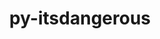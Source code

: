 ---
title: "py-itsdangerous"
layout: cache
categories: [package, develop]
meta: {"versions": ["2.1.2"], "compilers": ["apple-clang@=14.0.0", "gcc@=11.3.0", "gcc@=11.4.0"], "oss": ["ubuntu22.04", "ventura"], "platforms": ["darwin", "linux"], "targets": ["aarch64", "x86_64_v3"], "stacks": ["ml-darwin-aarch64-mps", "ml-linux-x86_64-cpu", "ml-linux-x86_64-cuda", "root"], "num_specs": 12, "num_specs_by_stack": {"ml-darwin-aarch64-mps": 5, "root": 12, "ml-linux-x86_64-cuda": 7, "ml-linux-x86_64-cpu": 7}}
spec_details: [{"hash": "6vhwcidhoo7xldtjwp2jcwj7wfj32t4m", "compiler": "apple-clang@=14.0.0", "versions": ["2.1.2"], "os": "ventura", "platform": "darwin", "target": "aarch64", "variants": ["build_system=python_pip"], "stacks": ["ml-darwin-aarch64-mps", "root"], "size": "-", "tarball": "https://binaries.spack.io/develop/build_cache/darwin-ventura-aarch64/apple-clang-14.0.0/py-itsdangerous-2.1.2/darwin-ventura-aarch64-apple-clang-14.0.0-py-itsdangerous-2.1.2-6vhwcidhoo7xldtjwp2jcwj7wfj32t4m.spack"}, {"hash": "gs4paw7gu5wftfwvnkxh5mgalmub2lnz", "compiler": "apple-clang@=14.0.0", "versions": ["2.1.2"], "os": "ventura", "platform": "darwin", "target": "aarch64", "variants": ["build_system=python_pip"], "stacks": ["ml-darwin-aarch64-mps", "root"], "size": "-", "tarball": "https://binaries.spack.io/develop/build_cache/darwin-ventura-aarch64/apple-clang-14.0.0/py-itsdangerous-2.1.2/darwin-ventura-aarch64-apple-clang-14.0.0-py-itsdangerous-2.1.2-gs4paw7gu5wftfwvnkxh5mgalmub2lnz.spack"}, {"hash": "cvhgfk63xrqjhgburcateq25hbik3xfx", "compiler": "apple-clang@=14.0.0", "versions": ["2.1.2"], "os": "ventura", "platform": "darwin", "target": "aarch64", "variants": ["build_system=python_pip"], "stacks": ["ml-darwin-aarch64-mps", "root"], "size": "-", "tarball": "https://binaries.spack.io/develop/build_cache/darwin-ventura-aarch64/apple-clang-14.0.0/py-itsdangerous-2.1.2/darwin-ventura-aarch64-apple-clang-14.0.0-py-itsdangerous-2.1.2-cvhgfk63xrqjhgburcateq25hbik3xfx.spack"}, {"hash": "hj74ioxyzqorrzhtq3fjyxrtadwigi6e", "compiler": "apple-clang@=14.0.0", "versions": ["2.1.2"], "os": "ventura", "platform": "darwin", "target": "aarch64", "variants": ["build_system=python_pip"], "stacks": ["ml-darwin-aarch64-mps", "root"], "size": "-", "tarball": "https://binaries.spack.io/develop/build_cache/darwin-ventura-aarch64/apple-clang-14.0.0/py-itsdangerous-2.1.2/darwin-ventura-aarch64-apple-clang-14.0.0-py-itsdangerous-2.1.2-hj74ioxyzqorrzhtq3fjyxrtadwigi6e.spack"}, {"hash": "lvieljyrwx7qxoe4rt4gi6rm2nuu2qpd", "compiler": "apple-clang@=14.0.0", "versions": ["2.1.2"], "os": "ventura", "platform": "darwin", "target": "aarch64", "variants": ["build_system=python_pip"], "stacks": ["ml-darwin-aarch64-mps", "root"], "size": "-", "tarball": "https://binaries.spack.io/develop/build_cache/darwin-ventura-aarch64/apple-clang-14.0.0/py-itsdangerous-2.1.2/darwin-ventura-aarch64-apple-clang-14.0.0-py-itsdangerous-2.1.2-lvieljyrwx7qxoe4rt4gi6rm2nuu2qpd.spack"}, {"hash": "xaumk4bn73lz4wmmzno26vjdgpn4hbkh", "compiler": "gcc@=11.3.0", "versions": ["2.1.2"], "os": "ubuntu22.04", "platform": "linux", "target": "x86_64_v3", "variants": ["build_system=python_pip"], "stacks": ["ml-linux-x86_64-cuda", "ml-linux-x86_64-cpu", "root"], "size": "-", "tarball": "https://binaries.spack.io/develop/build_cache/linux-ubuntu22.04-x86_64_v3/gcc-11.3.0/py-itsdangerous-2.1.2/linux-ubuntu22.04-x86_64_v3-gcc-11.3.0-py-itsdangerous-2.1.2-xaumk4bn73lz4wmmzno26vjdgpn4hbkh.spack"}, {"hash": "puzs3iyrsxeybw6juoayv3xuhy4gwa6m", "compiler": "gcc@=11.3.0", "versions": ["2.1.2"], "os": "ubuntu22.04", "platform": "linux", "target": "x86_64_v3", "variants": ["build_system=python_pip"], "stacks": ["ml-linux-x86_64-cuda", "ml-linux-x86_64-cpu", "root"], "size": "-", "tarball": "https://binaries.spack.io/develop/build_cache/linux-ubuntu22.04-x86_64_v3/gcc-11.3.0/py-itsdangerous-2.1.2/linux-ubuntu22.04-x86_64_v3-gcc-11.3.0-py-itsdangerous-2.1.2-puzs3iyrsxeybw6juoayv3xuhy4gwa6m.spack"}, {"hash": "we5x376owzzgrxaxy6nl52zkxsjtf4cx", "compiler": "gcc@=11.3.0", "versions": ["2.1.2"], "os": "ubuntu22.04", "platform": "linux", "target": "x86_64_v3", "variants": ["build_system=python_pip"], "stacks": ["ml-linux-x86_64-cuda", "ml-linux-x86_64-cpu", "root"], "size": "-", "tarball": "https://binaries.spack.io/develop/build_cache/linux-ubuntu22.04-x86_64_v3/gcc-11.3.0/py-itsdangerous-2.1.2/linux-ubuntu22.04-x86_64_v3-gcc-11.3.0-py-itsdangerous-2.1.2-we5x376owzzgrxaxy6nl52zkxsjtf4cx.spack"}, {"hash": "dsdkp2zz52zcxdykijnz53i3224beopy", "compiler": "gcc@=11.3.0", "versions": ["2.1.2"], "os": "ubuntu22.04", "platform": "linux", "target": "x86_64_v3", "variants": ["build_system=python_pip"], "stacks": ["ml-linux-x86_64-cuda", "ml-linux-x86_64-cpu", "root"], "size": "-", "tarball": "https://binaries.spack.io/develop/build_cache/linux-ubuntu22.04-x86_64_v3/gcc-11.3.0/py-itsdangerous-2.1.2/linux-ubuntu22.04-x86_64_v3-gcc-11.3.0-py-itsdangerous-2.1.2-dsdkp2zz52zcxdykijnz53i3224beopy.spack"}, {"hash": "g6ppa7wjti4jnwicckjwk6uteaovxtym", "compiler": "gcc@=11.3.0", "versions": ["2.1.2"], "os": "ubuntu22.04", "platform": "linux", "target": "x86_64_v3", "variants": ["build_system=python_pip"], "stacks": ["ml-linux-x86_64-cuda", "ml-linux-x86_64-cpu", "root"], "size": "-", "tarball": "https://binaries.spack.io/develop/build_cache/linux-ubuntu22.04-x86_64_v3/gcc-11.3.0/py-itsdangerous-2.1.2/linux-ubuntu22.04-x86_64_v3-gcc-11.3.0-py-itsdangerous-2.1.2-g6ppa7wjti4jnwicckjwk6uteaovxtym.spack"}, {"hash": "gf3l43psftbtmqozybwbe3b5kbpcfcc3", "compiler": "gcc@=11.3.0", "versions": ["2.1.2"], "os": "ubuntu22.04", "platform": "linux", "target": "x86_64_v3", "variants": ["build_system=python_pip"], "stacks": ["ml-linux-x86_64-cuda", "ml-linux-x86_64-cpu", "root"], "size": "-", "tarball": "https://binaries.spack.io/develop/build_cache/linux-ubuntu22.04-x86_64_v3/gcc-11.3.0/py-itsdangerous-2.1.2/linux-ubuntu22.04-x86_64_v3-gcc-11.3.0-py-itsdangerous-2.1.2-gf3l43psftbtmqozybwbe3b5kbpcfcc3.spack"}, {"hash": "3cquttoum3whgvm3xw2yuli5cojapfem", "compiler": "gcc@=11.4.0", "versions": ["2.1.2"], "os": "ubuntu22.04", "platform": "linux", "target": "x86_64_v3", "variants": ["build_system=python_pip"], "stacks": ["ml-linux-x86_64-cuda", "ml-linux-x86_64-cpu", "root"], "size": "-", "tarball": "https://binaries.spack.io/develop/build_cache/linux-ubuntu22.04-x86_64_v3/gcc-11.4.0/py-itsdangerous-2.1.2/linux-ubuntu22.04-x86_64_v3-gcc-11.4.0-py-itsdangerous-2.1.2-3cquttoum3whgvm3xw2yuli5cojapfem.spack"}]
---